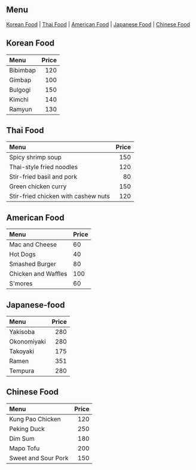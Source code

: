 ## Menu
[Korean Food](#korean-food) | [Thai Food](#thai-food) | [American Food](#american-food) | [Japanese Food](#Japanese-food) | [Chinese Food](#chinese-food)

## Korean Food

|  Menu     | Price   |
|:----------|--------:|
| Bibimbap  | 120     |
| Gimbap    | 100     |
| Bulgogi   | 150     |
| Kimchi    | 140     |
| Ramyun    | 130     |

## Thai Food

| Menu                                  | Price  |
|:--------------------------------------|-------:|
| Spicy shrimp soup                  |   150  |
| Thai-style fried noodles           |   120  |
| Stir-fried basil and pork          |   80   |
| Green chicken curry                |   150  |
| Stir-fried chicken with cashew nuts|  120   |

## American Food

| Menu                | Price |
|:--------------------|-------|
| Mac and Cheese      | 60    |
| Hot Dogs            | 40    |
| Smashed Burger      | 80    |
| Chicken and Waffles | 100   |
| S'mores             | 60    |

## Japanese-food

| Menu        | Price |
|:------------|------:|
| Yakisoba    |   280 |
| Okonomiyaki |   280 |
| Takoyaki    |   175 |
| Ramen       |   351 |
| Tempura     |   280 |


## Chinese Food

| Menu                               | Price  |
|:-----------------------------------|-------:|
| Kung Pao Chicken                   | 120    |
| Peking Duck                        | 250    |
| Dim Sum                            | 180    |
| Mapo Tofu                          | 200    |
| Sweet and Sour Pork                | 150    |